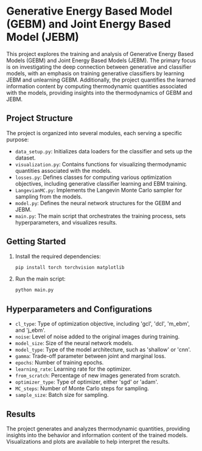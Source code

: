 # Generative Energy Based Model (GEBM) and Joint Energy Based Model (JEBM)

This project explores the training and analysis of Generative Energy Based Models (GEBM) and Joint Energy Based Models (JEBM). The primary focus is on investigating the deep connection between generative and classifier models, with an emphasis on training generative classifiers by learning JEBM and unlearning GEBM. Additionally, the project quantifies the learned information content by computing thermodynamic quantities associated with the models, providing insights into the thermodynamics of GEBM and JEBM.

## Project Structure

The project is organized into several modules, each serving a specific purpose:

- `data_setup.py`: Initializes data loaders for the classifier and sets up the dataset.
- `visualization.py`: Contains functions for visualizing thermodynamic quantities associated with the models.
- `losses.py`: Defines classes for computing various optimization objectives, including generative classifier learning and EBM training.
- `LangevianMC.py`: Implements the Langevin Monte Carlo sampler for sampling from the models.
- `model.py`: Defines the neural network structures for the GEBM and JEBM.
- `main.py`: The main script that orchestrates the training process, sets hyperparameters, and visualizes results.

## Getting Started

1. Install the required dependencies:

    ```bash
    pip install torch torchvision matplotlib
    ```

2. Run the main script:

    ```bash
    python main.py
    ```

## Hyperparameters and Configurations

- `cl_type`: Type of optimization objective, including 'gcl', 'dcl', 'm_ebm', and 'j_ebm'.
- `noise`: Level of noise added to the original images during training.
- `model_size`: Size of the neural network models.
- `model_type`: Type of the model architecture, such as 'shallow' or 'cnn'.
- `gamma`: Trade-off parameter between joint and marginal loss.
- `epochs`: Number of training epochs.
- `learning_rate`: Learning rate for the optimizer.
- `from_scratch`: Percentage of new images generated from scratch.
- `optimizer_type`: Type of optimizer, either 'sgd' or 'adam'.
- `MC_steps`: Number of Monte Carlo steps for sampling.
- `sample_size`: Batch size for sampling.

## Results

The project generates and analyzes thermodynamic quantities, providing insights into the behavior and information content of the trained models. Visualizations and plots are available to help interpret the results.

